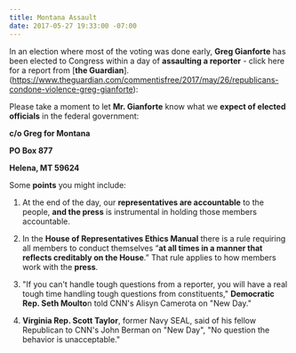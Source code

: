 ```yaml
---
title: Montana Assault
date: 2017-05-27 19:33:00 -07:00
---
```


In an election where most of the voting was done early, **Greg Gianforte** has been elected to Congress within a day of **assaulting a reporter** - click here for a report from [**the Guardian**].(https://www.theguardian.com/commentisfree/2017/may/26/republicans-condone-violence-greg-gianforte): 

Please take a moment to let **Mr. Gianforte** know what we **expect of elected officials** in the federal government: 

**c/o Greg for Montana**
 
**PO Box 877** 

**Helena, MT 59624**


Some **points** you might include:

1.  At the end of the day, our **representatives are accountable** to the people, **and the press** is instrumental in holding those members accountable.

2.  In the **House of Representatives Ethics Manual** there is a rule requiring all members to conduct themselves “**at all times in a manner that reflects creditably on the House**.” That rule applies to how members work with the **press**.

3. "If you can't handle tough questions from a reporter, you will have a real tough time handling tough questions from constituents," **Democratic Rep. Seth Moulto**n told CNN's Alisyn Camerota on "New Day."

4.  **Virginia Rep. Scott Taylor**, former Navy SEAL, said of his fellow Republican to CNN's John Berman on "New Day",   "No question the behavior is unacceptable."

 
